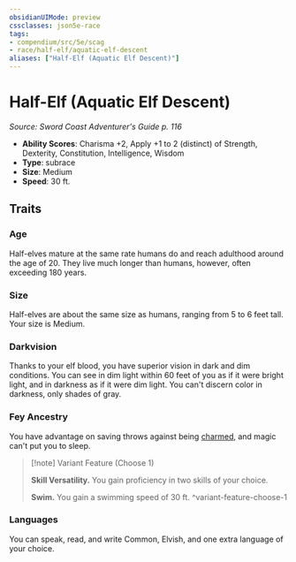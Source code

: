 ```yaml
---
obsidianUIMode: preview
cssclasses: json5e-race
tags:
- compendium/src/5e/scag
- race/half-elf/aquatic-elf-descent
aliases: ["Half-Elf (Aquatic Elf Descent)"]
---
```

# Half-Elf (Aquatic Elf Descent)
*Source: Sword Coast Adventurer's Guide p. 116*  

- **Ability Scores**: Charisma +2, Apply +1 to 2 (distinct) of Strength, Dexterity, Constitution, Intelligence, Wisdom
- **Type**: subrace
- **Size**: Medium
- **Speed**: 30 ft.

## Traits

### Age

Half-elves mature at the same rate humans do and reach adulthood around the age of 20. They live much longer than humans, however, often exceeding 180 years.

### Size

Half-elves are about the same size as humans, ranging from 5 to 6 feet tall. Your size is Medium.

### Darkvision

Thanks to your elf blood, you have superior vision in dark and dim conditions. You can see in dim light within 60 feet of you as if it were bright light, and in darkness as if it were dim light. You can't discern color in darkness, only shades of gray.

### Fey Ancestry

You have advantage on saving throws against being [charmed](z_compendium/rules/conditions.md#charmed), and magic can't put you to sleep.

> [!note] Variant Feature (Choose 1)
> 
> **Skill Versatility.** You gain proficiency in two skills of your choice.
> 
> **Swim.** You gain a swimming speed of 30 ft.
^variant-feature-choose-1

### Languages

You can speak, read, and write Common, Elvish, and one extra language of your choice.